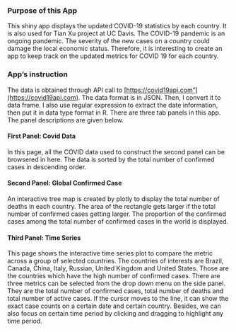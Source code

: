 
### Purpose of this App

This shiny app displays the updated COVID-19 statistics by each country. It is also used for  Tian Xu project at UC Davis. The COVID-19 pandemic is an ongoing pandemic. The severity of the new cases on a country could damage the local economic status. Therefore, it is interesting to create an app to keep track on the updated metrics for COVID 19 for each country. 


### App’s instruction

The data is obtained through API call to [https://covid19api.com”](https://covid19api.com). The data format is in JSON. Then, I convert it to data frame. I also use regular expression to extract the date information, then put it in data type format in R. There are three tab panels in this app. The panel descriptions are given below. 

#### First Panel: Covid Data

In this page, all the COVID data used to construct the second panel can be browsered in here. The data is sorted by the total number of confirmed cases in descending order. 

#### Second Panel: Global Confirmed Case

An interactive tree map is created by plotly to display the total number of deaths in each country. The area of the rectangle gets larger if the total number of confirmed cases getting larger. The proportion of the confirmed cases among the total number of confirmed cases in the world is displayed. 

#### Third Panel: Time Series

This page shows the interactive time series plot to compare the metric across a group of selected countries. The countries of interests are Brazil, Canada, China, Italy, Russian, United Kingdom and United States. Those are the countries which have the high number of confirmed cases. There are three metrics can be selected from the drop down menu on the side panel. They are the total number of confirmed cases, total number of deaths and total number of active cases. If the cursor moves to the line, it can show the exact case counts on a certain date and certain country. Besides, we can also focus on certain time period by clicking and dragging to highlight any time period. 



